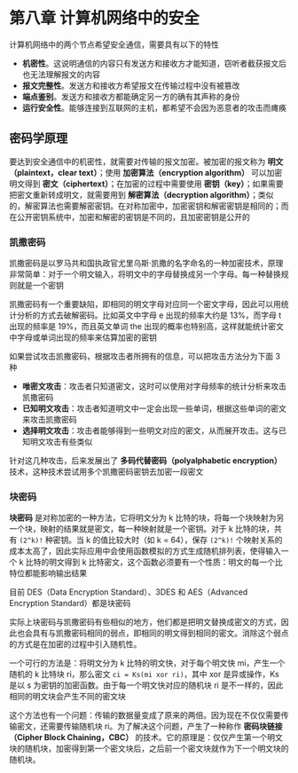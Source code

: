 # 第八章 计算机网络中的安全

计算机网络中的两个节点希望安全通信，需要具有以下的特性

- **机密性**。这说明通信的内容只有发送方和接收方才能知道，窃听者截获报文后也无法理解报文的内容
- **报文完整性**。发送方和接收方希望报文在传输过程中没有被篡改
- **端点鉴别**。发送方和接收方都能确定另一方的确有其声称的身份
- **运行安全性**。能够连接到互联网的主机，都希望不会因为恶意者的攻击而瘫痪

## 密码学原理
要达到安全通信中的机密性，就需要对传输的报文加密。被加密的报文称为 **明文（plaintext，clear text）**；使用 **加密算法（encryption algorithm）** 可以加密明文得到 **密文（ciphertext）**；在加密的过程中需要使用 **密钥（key）**；如果需要把密文重新转成明文，就需要用到 **解密算法（decryption algorithm）**；类似的，解密算法也需要解密密钥。在对称加密中，加密密钥和解密密钥是相同的；而在公开密钥系统中，加密和解密的密钥是不同的，且加密密钥是公开的

### 凯撒密码

凯撒密码是以罗马共和国执政官尤里乌斯·凯撒的名字命名的一种加密技术，原理非常简单：对于一个明文输入，将明文中的字母替换成另一个字母。每一种替换规则就是一个密钥

凯撒密码有一个重要缺陷，即相同的明文字母对应同一个密文字母，因此可以用统计分析的方式去破解密码。比如英文中字母 e 出现的频率大约是 13%，而字母 t 出现的频率是 19%，而且英文单词 the 出现的概率也特别高，这样就能统计密文中字母或单词出现的频率来估算加密的密钥

如果尝试攻击凯撒密码，根据攻击者所拥有的信息，可以把攻击方法分为下面 3 种

- **唯密文攻击**：攻击者只知道密文，这时可以使用对字母频率的统计分析来攻击凯撒密码
- **已知明文攻击**：攻击者知道明文中一定会出现一些单词，根据这些单词的密文来攻击凯撒密码
- **选择明文攻击**：攻击者能够得到一些明文对应的密文，从而展开攻击。这与已知明文攻击有些类似

针对这几种攻击，后来发展出了 **多码代替密码（polyalphabetic encryption）** 技术，这种技术尝试用多个凯撒密码密钥去加密一段密文

### 块密码

**块密码**  是对称加密的一种方法，它将明文分为 k 比特的块，将每一个块映射为另一个块，映射的结果就是密文，每一种映射就是一个密钥。对于 k 比特的块，共有 `(2^k)!` 种密钥。当 k 的值比较大时（如 k = 64），保存 `(2^k)!` 个映射关系的成本太高了，因此实际应用中会使用函数模拟的方式生成随机排列表，使得输入一个 k 比特的明文得到 k 比特密文，这个函数必须要有一个性质：明文的每一个比特位都能影响输出结果

目前 DES（Data Encryption Standard）、3DES 和 AES（Advanced Encryption Standard）都是块密码

实际上块密码与凯撒密码有些相似的地方，他们都是把明文替换成密文的方式，因此也会具有与凯撒密码相同的弱点，即相同的明文得到相同的密文。消除这个弱点的方式是在加密的过程中引入随机性。

一个可行的方法是：将明文分为 k 比特的明文快，对于每个明文快 mi，产生一个随机的 k 比特块 ri，那么密文 `ci = Ks(mi xor ri)`，其中 xor 是异或操作，Ks 是以 s 为密钥的加密函数。由于每一个明文快对应的随机块 ri 是不一样的，因此相同的明文块会产生不同的密文块

这个方法也有一个问题：传输的数据量变成了原来的两倍。因为现在不仅仅需要传输密文，还需要传输随机块 ri。为了解决这个问题，产生了一种称作 **密码块链接（Cipher Block Chaining，CBC）** 的技术。它的原理是：仅仅产生第一个明文块的随机块，加密得到第一个密文块后，之后前一个密文块就作为下一个明文块的随机块。